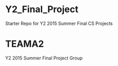 # Y2_Final_Project
Starter Repo for Y2 2015 Summer Final CS Projects 
# TEAMA2
Y2 2015 Summer Final Project Group
